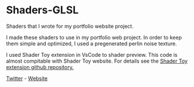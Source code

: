 # Shaders-GLSL</br>

Shaders that I wrote for my portfolio website project.</br>

I made these shaders to use in my portfolio web project. In order to keep
them simple and optimized, I used a pregenerated perlin noise texture.

I used Shader Toy extension in VsCode to shader preview. This code is
almost compitable with Shader Toy website. For details see the [Shader Toy
extension github repository.](https://github.com/stevensona/shader-toy)


[Twitter](https://twitter.com/ferotanman) - [Website](https://www.ferhattanman.com/)
